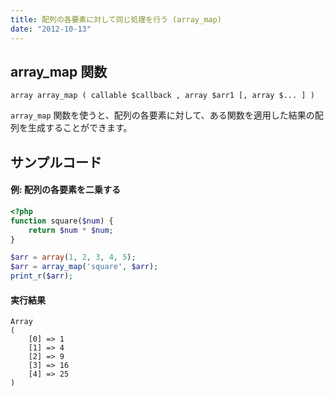 ```yaml
---
title: 配列の各要素に対して同じ処理を行う (array_map)
date: "2012-10-13"
---
```


array_map 関数
----

~~~
array array_map ( callable $callback , array $arr1 [, array $... ] )
~~~

`array_map` 関数を使うと、配列の各要素に対して、ある関数を適用した結果の配列を生成することができます。


サンプルコード
----

#### 例: 配列の各要素を二乗する

~~~ php
<?php
function square($num) {
    return $num * $num;
}

$arr = array(1, 2, 3, 4, 5);
$arr = array_map('square', $arr);
print_r($arr);
~~~

#### 実行結果

~~~
Array
(
    [0] => 1
    [1] => 4
    [2] => 9
    [3] => 16
    [4] => 25
)
~~~


